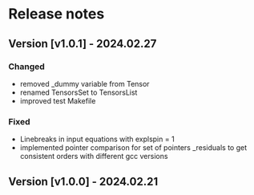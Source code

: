 # Release notes

## Version [v1.0.1] - 2024.02.27

### Changed

* removed _dummy variable from Tensor
* renamed TensorsSet to TensorsList
* improved test Makefile

### Fixed

* Linebreaks in input equations with explspin = 1
* implemented pointer comparison for set of pointers _residuals to get consistent orders with different gcc versions

## Version [v1.0.0] - 2024.02.21
